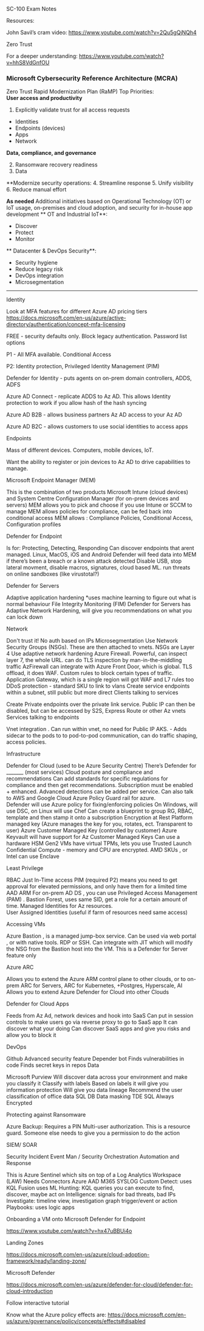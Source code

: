 SC-100 Exam Notes



Resources:

John Savil’s cram video: https://www.youtube.com/watch?v=2Qu5gQjNQh4 

Zero Trust

For a deeper understanding: https://www.youtube.com/watch?v=hhS8VdGnfOU

### Microsoft Cybersecurity Reference Architecture (MCRA)
Zero Trust Rapid Modernization Plan (RaMP)
Top Priorities:  
**User access and productivity**
1. Explicitly validate trust for all access requests
- Identities
- Endpoints (devices)
- Apps
- Network

**Data, compliance, and governance**

2. Ransomware recovery readiness
3. Data

**Modernize security operations:
4. Streamline response
5. Unify visibility
6. Reduce manual effort

**As needed**
Additional initiatives based on Operational Technology (OT) or IoT usage, on-premises and cloud adoption, and security for in-house app development
** OT and Industrial IoT**:
- Discover
- Protect
- Monitor

** Datacenter & DevOps Security**:
- Security hygiene
- Reduce legacy risk
- DevOps integration
- Microsegmentation

__________________________________________


Identity

Look at MFA features for different Azure AD pricing tiers https://docs.microsoft.com/en-us/azure/active-directory/authentication/concept-mfa-licensing

FREE - security defaults only. Block legacy authentication. Password list options

P1 - All MFA available. Conditional Access

P2: Identity protection, Privileged Identity Management (PIM)


Defender for Identity - puts agents on on-prem domain controllers, ADDS, ADFS

Azure AD Connect - replicate ADDS to Az AD. This allows Identity protection to work if you allow hash of the hash syncing

Azure AD B2B - allows business partners Az AD access to your Az AD

Azure AD B2C - allows customers to use social identities to access apps


Endpoints

Mass of different devices. Computers, mobile devices, IoT.

Want the ability to register or join devices to Az AD to drive capabilities to manage.


Microsoft Endpoint Manager (MEM)

This is the combination of two products Microsoft Intune (cloud devices) and System Centre Configuration Manager (for on-prem devices and servers)
MEM allows you to pick and choose if you use Intune or SCCM to manage
MEM allows policies for compliance, can be fed back into conditional access
MEM allows : Compliance Policies, Conditional Access, Configuration profiles

Defender for Endpoint

Is for: Protecting, Detecting, Responding
Can discover endpoints that arent managed. Linux, MacOS, iOS and Android
Defender will feed data into MEM if there’s been a breach or a known attack detected
Disable USB, stop lateral movment, disable macros, signatures, cloud based ML. run threats on online sandboxes (like virustotal?)

Defender for Servers

Adaptive application hardening *uses machine learning to figure out what is normal behaviour
File Integrity Monitoring (FIM)
Defender for Servers has Adaptive Network Hardening, will give you recommendations on what you can lock down

Network

Don't trust it! No auth based on IPs
Microsegmentation
Use Network Security Groups (NSGs). These are then attached to vnets. NSGs are Layer 4
Use adaptive network hardening
Azure Firewall. Powerful, can inspect layer 7, the whole URL. can do TLS inspection by man-in-the-middling traffic
AzFirewall can integrate with Azure Front Door, which is global. TLS offload, it does WAF. Custom rules to block certain types of traffic.
Application Gateway, which is a single region will got WAF and L7 rules too
DDoS protection - standard SKU to link to vlans
Create service endpoints within a subnet, still public but more direct
Clients talking to services

Create Private endpoints over the private link service. Public IP can then be disabled, but can be accessed by S2S, Express Route or other Az vnets
Services talking to endpoints

Vnet integration . Can run within vnet, no need for Public IP
AKS. - Adds sidecar to the pods to to pod-to-pod communication, can do traffic shaping, access policies.

Infrastructure

Defender for Cloud (used to be Azure Security Centre)
There’s Defender for _______ (most services)
Cloud posture and compliance and recommendations
Can add standards for specific regulations for compliance and then get recommendations. Subscription must be enabled + enhanced.
Advanced detections can be added per service.
Can also talk to AWS and Google Cloud
Azure Policy
Guard rail for azure.  
Defender will use Azure policy for fixing/enforcing policies
On Windows, will use DSC, on Linux will use Chef
Can create a blueprint to group RG, RBAC, template and then stamp it onto a subscription
Encryption at Rest
Platform managed key (Azure manages the key for you, rotates, ect. Transparent to user)
Azure Customer Managed Key (controlled by customer)
Azure Keyvault will have support for Az Customer Managed Keys
Can use a hardware HSM
Gen2 VMs have virtual TPMs, lets you use Trusted Launch
Confidential Compute - memory and CPU are encrypted. AMD SKUs , or Intel can use Enclave

Least Privilege

RBAC
Just In-Time access
PIM (required P2) means you need to get approval for elevated permissions, and only have them for a limited time
AAD
ARM
For on-prem AD DS , you can use Privileged Access Management (PAM) . Bastion Forest, uses same SID, get a role for a certain amount of time.
Managed Identities for Az resources.  
User Assigned Identities (useful if farm of resources need same access)


Accessing VMs

Azure Bastion , is a managed jump-box service. Can be used via web portal , or with native tools. RDP or SSH.  Can integrate with JIT which will modify the NSG from the Bastion host into the VM.  This is a Defender for Server feature only

Azure ARC

Allows you to extend the Azure ARM control plane to other clouds, or to on-prem
ARC for Servers, ARC for Kubernetes, +Postgres, Hyperscale, AI
Allows you to extend Azure Defender for Cloud into other Clouds


Defender for Cloud Apps

Feeds from Az Ad, network devices and hook into SaaS
Can put in session controls to make users go via reverse proxy to go to SaaS app
It can discover what your doing
Can discover SaaS apps and give you risks and allow you to block it

DevOps

Github Advanced security feature
Depender bot
Finds vulnerabilities in code
Finds secret keys in repos
Data

Microsoft Purview
Will discover data across your environment and make you classify it
Classify with labels
Based on labels it will give you information protection
Will give you data lineage
Recommend the user classification of office data
SQL DB
Data masking
TDE
SQL Always Encrypted

Protecting against Ransomware

Azure Backup: Requires a PIN
Multi-user authorization. This is a resource guard. Someone else needs to give you a permission to do the action

SIEM/ SOAR

Security Incident Event Man / Security Orchestration Automation and Response  

This is Azure Sentinel which sits on top of a Log Analytics Workspace (LAW)
Needs Connectors
Azure
AAD
M365
SYSLOG
Custom
Detect: uses KQL
Fusion uses ML
Hunting: KQL queries you can execute to find, discover, maybe act on
Intelligence: signals for bad threats, bad IPs
Investigate: timeline view, investigation graph
trigger/event or action
Playbooks: uses logic apps

Onboarding a VM onto Microsoft Defender for Endpoint

https://www.youtube.com/watch?v=hx47uBBUi4o


Landing Zones

https://docs.microsoft.com/en-us/azure/cloud-adoption-framework/ready/landing-zone/


Microsoft Defender

https://docs.microsoft.com/en-us/azure/defender-for-cloud/defender-for-cloud-introduction

Follow interactive tutorial


Know what the Azure policy effects are: https://docs.microsoft.com/en-us/azure/governance/policy/concepts/effects#disabled






